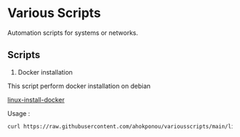 # Various Scripts

Automation scripts for systems or networks.

## Scripts

1. Docker installation

This script perform docker installation on debian

[linux-install-docker](https://github.com/helmutsvd/various-scripts/blob/main/linux-install-docker)

Usage : 

```sh
curl https://raw.githubusercontent.com/ahokponou/variousscripts/main/linux-install-docker | bash
```
